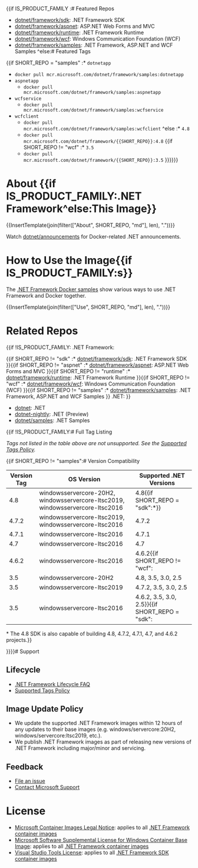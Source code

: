 {{if IS_PRODUCT_FAMILY
:# Featured Repos

* [dotnet/framework/sdk](https://hub.docker.com/_/microsoft-dotnet-framework-sdk/): .NET Framework SDK
* [dotnet/framework/aspnet](https://hub.docker.com/_/microsoft-dotnet-framework-aspnet/): ASP.NET Web Forms and MVC
* [dotnet/framework/runtime](https://hub.docker.com/_/microsoft-dotnet-framework-runtime/): .NET Framework Runtime
* [dotnet/framework/wcf](https://hub.docker.com/_/microsoft-dotnet-framework-wcf/): Windows Communication Foundation (WCF)
* [dotnet/framework/samples](https://hub.docker.com/_/microsoft-dotnet-framework-samples/): .NET Framework, ASP.NET and WCF Samples
^else:# Featured Tags

{{if SHORT_REPO = "samples"
:* `dotnetapp`
  * `docker pull mcr.microsoft.com/dotnet/framework/samples:dotnetapp`
* `aspnetapp`
  * `docker pull mcr.microsoft.com/dotnet/framework/samples:aspnetapp`
* `wcfservice`
  * `docker pull mcr.microsoft.com/dotnet/framework/samples:wcfservice`
* `wcfclient`
  * `docker pull mcr.microsoft.com/dotnet/framework/samples:wcfclient`
^else
:* `4.8`
  * `docker pull mcr.microsoft.com/dotnet/framework/{{SHORT_REPO}}:4.8`
{{if SHORT_REPO != "wcf"
:* `3.5`
  * `docker pull mcr.microsoft.com/dotnet/framework/{{SHORT_REPO}}:3.5`
}}}}}}
# About {{if IS_PRODUCT_FAMILY:.NET Framework^else:This Image}}

{{InsertTemplate(join(filter(["About", SHORT_REPO, "md"], len), "."))}}

Watch [dotnet/announcements](https://github.com/dotnet/announcements/labels/Docker) for Docker-related .NET announcements.

# How to Use the Image{{if IS_PRODUCT_FAMILY:s}}

The [.NET Framework Docker samples](https://github.com/microsoft/dotnet-framework-docker/blob/main/samples/README.md) show various ways to use .NET Framework and Docker together.

{{InsertTemplate(join(filter(["Use", SHORT_REPO, "md"], len), "."))}}

# Related Repos
{{if !IS_PRODUCT_FAMILY:
.NET Framework:

{{if SHORT_REPO != "sdk"
    :* [dotnet/framework/sdk](https://hub.docker.com/_/microsoft-dotnet-framework-sdk/): .NET Framework SDK
}}{{if SHORT_REPO != "aspnet"
    :* [dotnet/framework/aspnet](https://hub.docker.com/_/microsoft-dotnet-framework-aspnet/): ASP.NET Web Forms and MVC
}}{{if SHORT_REPO != "runtime"
    :* [dotnet/framework/runtime](https://hub.docker.com/_/microsoft-dotnet-framework-runtime/): .NET Framework Runtime
}}{{if SHORT_REPO != "wcf"
    :* [dotnet/framework/wcf](https://hub.docker.com/_/microsoft-dotnet-framework-wcf/): Windows Communication Foundation (WCF)
}}{{if SHORT_REPO != "samples"
    :* [dotnet/framework/samples](https://hub.docker.com/_/microsoft-dotnet-framework-samples/): .NET Framework, ASP.NET and WCF Samples
}}
.NET:
}}
* [dotnet](https://hub.docker.com/_/microsoft-dotnet/): .NET
* [dotnet-nightly](https://hub.docker.com/_/microsoft-dotnet-nightly/): .NET (Preview)
* [dotnet/samples](https://hub.docker.com/_/microsoft-dotnet-samples/): .NET Samples

{{if !IS_PRODUCT_FAMILY:# Full Tag Listing
<!--End of generated tags-->

*Tags not listed in the table above are not unsupported. See the [Supported Tags Policy](https://github.com/microsoft/dotnet-framework-docker/blob/main/documentation/supported-tags.md).*

{{if SHORT_REPO != "samples":# Version Compatibility

Version Tag | OS Version | Supported .NET Versions
-- | -- | --
4.8 | windowsservercore-20H2, windowsservercore-ltsc2019, windowsservercore-ltsc2016 | 4.8{{if SHORT_REPO = "sdk":*}}
4.7.2 | windowsservercore-ltsc2019, windowsservercore-ltsc2016 | 4.7.2
4.7.1 | windowsservercore-ltsc2016 | 4.7.1
4.7 | windowsservercore-ltsc2016 | 4.7
4.6.2 | windowsservercore-ltsc2016 | 4.6.2{{if SHORT_REPO != "wcf":
3.5 | windowsservercore-20H2 | 4.8, 3.5, 3.0, 2.5
3.5 | windowsservercore-ltsc2019 | 4.7.2, 3.5, 3.0, 2.5
3.5 | windowsservercore-ltsc2016 | 4.6.2, 3.5, 3.0, 2.5}}{{if SHORT_REPO = "sdk":

\* The 4.8 SDK is also capable of building 4.8, 4.7.2, 4.7.1, 4.7, and 4.6.2 projects.}}

}}}}# Support

## Lifecycle

* [.NET Framework Lifecycle FAQ](https://support.microsoft.com/help/17455/lifecycle-faq-net-framework)
* [Supported Tags Policy](https://github.com/microsoft/dotnet-framework-docker/blob/main/documentation/supported-tags.md)

## Image Update Policy

* We update the supported .NET Framework images within 12 hours of any updates to their base images (e.g. windows/servercore:20H2, windows/servercore:ltsc2019, etc.).
* We publish .NET Framework images as part of releasing new versions of .NET Framework including major/minor and servicing.

## Feedback

* [File an issue](https://github.com/microsoft/dotnet-framework-docker/issues/new/choose)
* [Contact Microsoft Support](https://support.microsoft.com/contactus/)

# License

* [Microsoft Container Images Legal Notice](https://aka.ms/mcr/osslegalnotice): applies to all [.NET Framework container images](https://hub.docker.com/_/microsoft-dotnet-framework/)
* [Microsoft Software Supplemental License for Windows Container Base Image](https://hub.docker.com/_/microsoft-windows-servercore/): applies to all [.NET Framework container images](https://hub.docker.com/_/microsoft-dotnet-framework/)
* [Visual Studio Tools License](https://visualstudio.microsoft.com/license-terms/mlt031519/): applies to all [.NET Framework SDK container images](https://hub.docker.com/_/microsoft-dotnet-framework-sdk/)

